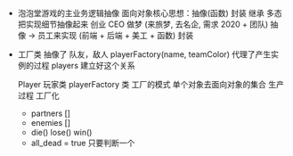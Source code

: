 - 泡泡堂游戏的主业务逻辑抽像
    面向对象核心思想：抽像(函数) 封装 继承 多态
    把实现细节抽像起来 创业
    CEO 做梦 (来旅梦, 去名企, 需求 2020 + 团队)
    抽像 -> 员工来实现 (前端 + 后端 + 美工 + 函数) 
    封装
- 工厂类 抽像了 队友，敌人
  playerFactory(name, teamColor) 代理了产生实例的过程
  players 建立好这个关系

  Player 玩家类
  playerFactory 类 工厂的模式
  单个对象去面向对象的集合 生产过程 工厂化
  - partners []
  - enemies []
  - die()
     lose()
     win()
  - all_dead = true 只要判断一个
    